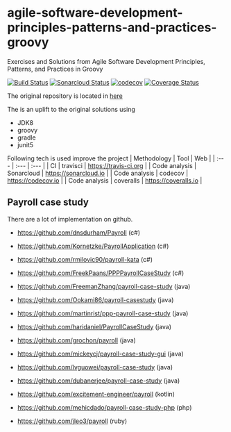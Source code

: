# agile-software-development-principles-patterns-and-practices-groovy
Exercises and Solutions from Agile Software Development Principles, Patterns, and Practices in Groovy

[![Build Status](https://travis-ci.org/thomashan/agile-software-development-principles-patterns-and-practices-groovy.svg?branch=master)](https://travis-ci.org/thomashan/agile-software-development-principles-patterns-and-practices-groovy) [![Sonarcloud Status](https://sonarcloud.io/api/project_badges/measure?project=thomashan.github.io%3Aagile-software-development-principles-patterns-and-practices-groovy&metric=alert_status)](https://sonarcloud.io/dashboard?id=thomashan.github.io%3Aagile-software-development-principles-patterns-and-practices-groovy) [![codecov](https://codecov.io/gh/thomashan/agile-software-development-principles-patterns-and-practices-groovy/branch/master/graph/badge.svg)](https://codecov.io/gh/thomashan/agile-software-development-principles-patterns-and-practices-groovy) [![Coverage Status](https://coveralls.io/repos/github/thomashan/agile-software-development-principles-patterns-and-practices-groovy/badge.svg?branch=feature%2Fadd-other-build-tools)](https://coveralls.io/github/thomashan/agile-software-development-principles-patterns-and-practices-groovy?branch=feature%2Fadd-other-build-tools)

The original repository is located in [here](https://github.com/unclebob/PPP)

The is an uplift to the original solutions using
* JDK8
* groovy
* gradle
* junit5

Following tech is used improve the project
| Methodology   | Tool       | Web                   |
| :---          | :---       | :---                  |
| CI            | travisci   | https://travis-ci.org |
| Code analysis | Sonarcloud | https://sonarcloud.io |
| Code analysis | codecov    | https://codecov.io    |
| Code analysis | coveralls  | https://coveralls.io  |

## Payroll case study
There are a lot of implementation on github.
* https://github.com/dnsdurham/Payroll (c#)
* https://github.com/Kornetzke/PayrollApplication (c#)
* https://github.com/rmilovic90/payroll-kata (c#)
* https://github.com/FreekPaans/PPPPayrollCaseStudy (c#)

* https://github.com/FreemanZhang/payroll-case-study (java)
* https://github.com/Ookami86/payroll-casestudy (java)
* https://github.com/martinrist/ppp-payroll-case-study (java)
* https://github.com/haridaniel/PayrollCaseStudy (java)
* https://github.com/grochon/payroll (java)
* https://github.com/mickeycj/payroll-case-study-gui (java)
* https://github.com/lvguowei/payroll-case-study (java)
* https://github.com/dubanerjee/payroll-case-study (java)

* https://github.com/excitement-engineer/payroll (kotlin)
* https://github.com/mehicdado/payroll-case-study-php (php)

* https://github.com/jleo3/payroll (ruby)

